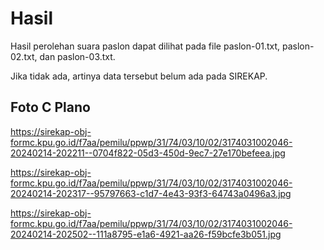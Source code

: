# Hasil

Hasil perolehan suara paslon dapat dilihat pada file paslon-01.txt, paslon-02.txt, dan paslon-03.txt.

Jika tidak ada, artinya data tersebut belum ada pada SIREKAP.

## Foto C Plano

https://sirekap-obj-formc.kpu.go.id/f7aa/pemilu/ppwp/31/74/03/10/02/3174031002046-20240214-202211--0704f822-05d3-450d-9ec7-27e170befeea.jpg

https://sirekap-obj-formc.kpu.go.id/f7aa/pemilu/ppwp/31/74/03/10/02/3174031002046-20240214-202317--95797663-c1d7-4e43-93f3-64743a0496a3.jpg

https://sirekap-obj-formc.kpu.go.id/f7aa/pemilu/ppwp/31/74/03/10/02/3174031002046-20240214-202502--111a8795-e1a6-4921-aa26-f59bcfe3b051.jpg
